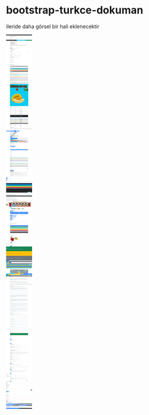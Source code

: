 # bootstrap-turkce-dokuman
ileride daha görsel bir hali eklenecektir

![tüm görsel](https://github.com/halak0013/bootstrap-turkce-dokuman/blob/master/resim.png)
